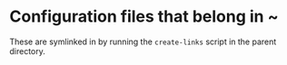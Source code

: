 # Configuration files that belong in ~

These are symlinked in by running the `create-links` script in the parent
directory.
